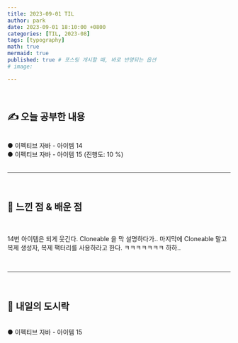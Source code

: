 ```yaml
---
title: 2023-09-01 TIL
author: park
date: 2023-09-01 18:10:00 +0800
categories: [TIL, 2023-08]
tags: [typography]
math: true
mermaid: true
published: true # 포스팅 개시할 때, 바로 반영되는 옵션
# image: 

---
```


<br>

## ✍ 오늘 공부한 내용

<br>
● 이펙티브 자바 - 아이템 14<br>
● 이펙티브 자바 - 아이템 15 (진행도: 10 %)<br>
<br>

---

<br>

## 🧠 느낀 점 & 배운 점 

<br>

14번 아이템은 되게 웃긴다.
Cloneable 을 막 설명하다가..
마지막에 Cloneable 말고 복제 생성자, 복제 팩터리를 사용하라고 한다.
ㅋㅋㅋㅋㅋㅋㅋ
하하..

<br>

---

<br>

## 🍱 내일의 도시락

<br>
● 이펙티브 자바 - 아이템 15<br>

<br>
<br>